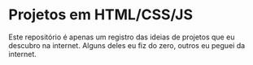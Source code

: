 # Projetos em HTML/CSS/JS
  
  Este repositório é apenas um registro das ideias de projetos que eu descubro na internet.
  Alguns deles eu fiz do zero, outros eu peguei da internet.
